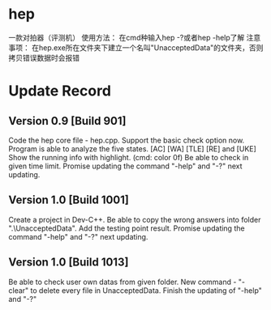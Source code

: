 # hep
 一款对拍器（评测机）
 使用方法：
 在cmd种输入hep -?或者hep -help了解
 注意事项：
 在hep.exe所在文件夹下建立一个名叫"UnacceptedData"的文件夹，否则拷贝错误数据时会报错

# Update Record
## Version 0.9 [Build 901]
Code the hep core file - hep.cpp.
Support the basic check option now.
Program is able to analyze the five states.
[AC] [WA] [TLE] [RE] and [UKE]
Show the running info with highlight. (cmd: color 0f)
Be able to check in given time limit.
Promise updating the command "-help" and "-?" next updating.

## Version 1.0 [Build 1001]
Create a project in Dev-C++.
Be able to copy the wrong answers into folder ".\UnacceptedData".
Add the testing point result.
Promise updating the command "-help" and "-?" next updating.

## Version 1.0 [Build 1013]
Be able to check user own datas from given folder.
New command - "-clear" to delete every file in UnacceptedData.
Finish the updating of "-help" and "-?"
